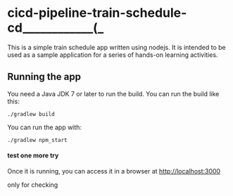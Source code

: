 # cicd-pipeline-train-schedule-cd____________(_

This is a simple train schedule app written using nodejs. It is intended to be used as a sample application for a series of hands-on learning activities.

## Running the app

You need a Java JDK 7 or later to run the build. You can run the build like this:

    ./gradlew build

You can run the app with:

    ./gradlew npm_start
#### test one more try 

Once it is running, you can access it in a browser at [http://localhost:3000](http://localhost:3000)

only for checking
